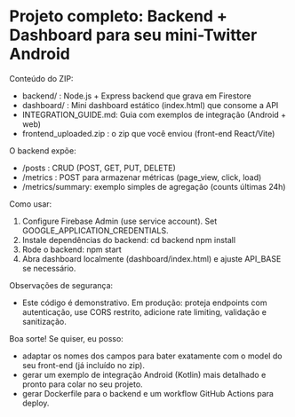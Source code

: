 
Projeto completo: Backend + Dashboard para seu mini-Twitter Android
=================================================================

Conteúdo do ZIP:
 - backend/            : Node.js + Express backend que grava em Firestore
 - dashboard/          : Mini dashboard estático (index.html) que consome a API
 - INTEGRATION_GUIDE.md: Guia com exemplos de integração (Android + web)
 - frontend_uploaded.zip : o zip que você enviou (front-end React/Vite)

O backend expõe:
 - /posts          : CRUD (POST, GET, PUT, DELETE)
 - /metrics        : POST para armazenar métricas (page_view, click, load)
 - /metrics/summary: exemplo simples de agregação (counts últimas 24h)

Como usar:
1) Configure Firebase Admin (use service account). Set GOOGLE_APPLICATION_CREDENTIALS.
2) Instale dependências do backend:
   cd backend
   npm install
3) Rode o backend:
   npm start
4) Abra dashboard localmente (dashboard/index.html) e ajuste API_BASE se necessário.

Observações de segurança:
 - Este código é demonstrativo. Em produção: proteja endpoints com autenticação, use CORS restrito, adicione rate limiting, validação e sanitização.

Boa sorte! Se quiser, eu posso:
 - adaptar os nomes dos campos para bater exatamente com o model do seu front-end (já incluído no zip).
 - gerar um exemplo de integração Android (Kotlin) mais detalhado e pronto para colar no seu projeto.
 - gerar Dockerfile para o backend e um workflow GitHub Actions para deploy.

